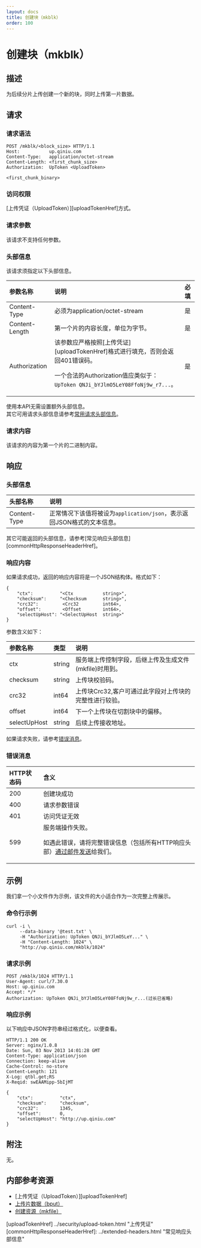 ```yaml
---
layout: docs
title: 创建块（mkblk）
order: 100
---
```


<a id="mkblk"></a>
# 创建块（mkblk）

<a id="mkblk-description"></a>
## 描述

为后续分片上传创建一个新的块，同时上传第一片数据。

<a id="mkblk-request"></a>
## 请求

<a id="mkblk-request-syntax"></a>
### 请求语法

```
POST /mkblk/<block_size> HTTP/1.1
Host:           up.qiniu.com
Content-Type:   application/octet-stream
Content-Length: <first_chunk_size>
Authorization:  UpToken <UploadToken>

<first_chunk_binary>
```

<a id="mkblk-request-auth"></a>
### 访问权限

[上传凭证（UploadToken）][uploadTokenHref]方式。

<a id="mkblk-request-params"></a>
### 请求参数

该请求不支持任何参数。

<a id="mkblk-request-headers"></a>
### 头部信息

该请求须指定以下头部信息。

参数名称       | 说明                              | 必填
:------------- | :-------------------------------- | :-------
Content-Type   | 必须为application/octet-stream    | 是
Content-Length | 第一个片的内容长度，单位为字节。  | 是
Authorization  | 该参数应严格按照[上传凭证][uploadTokenHref]格式进行填充，否则会返回401错误码。<p>一个合法的Authorization值应类似于：`UpToken QNJi_bYJlmO5LeY08FfoNj9w_r7...`。 | 是

使用本API无需设置额外头部信息。  
其它可用请求头部信息请参考[常用请求头部信息]()。

<a id="mkblk-request-body"></a>
### 请求内容

该请求的内容为第一个片的二进制内容。

<a id="mkblk-response"></a>
## 响应

<a id="mkblk-response-headers"></a>
### 头部信息

头部名称      | 说明                              
:------------ | :--------------------------------------------------------------------
Content-Type  | 正常情况下该值将被设为`application/json`，表示返回JSON格式的文本信息。

其它可能返回的头部信息，请参考[常见响应头部信息][commonHttpResponseHeaderHref]。

<a id="mkblk-response-body"></a>
### 响应内容

如果请求成功，返回的响应内容将是一个JSON结构体。格式如下：

```
{
	"ctx":          "<Ctx           string>", 
    "checksum":     "<Checksum      string>",
    "crc32":         <Crc32         int64>,
    "offset":        <Offset        int64>,
    "selectUpHost": "<SelectUpHost  string>"
}
```

参数含义如下：

参数名称       | 类型   | 说明
:------------- | :----- | :------------------------------
ctx            | string | 服务端上传控制字段，后继上传及生成文件(mkfile)时用到。
checksum       | string | 上传块校验码。
crc32          | int64  | 上传块Crc32,客户可通过此字段对上传块的完整性进行较验。
offset         | int64  | 下一个上传块在切割块中的偏移。
selectUpHost   | string | 后续上传接收地址。

如果请求失败，请参考[错误消息](#error-messages)。

<a id="mkblk-error-messages"></a>
### 错误消息

HTTP状态码 | 含义
:--------- | :--------------------------
200        | 创建块成功
400	       | 请求参数错误
401        | 访问凭证无效
599	       | 服务端操作失败。<p>如遇此错误，请将完整错误信息（包括所有HTTP响应头部）[通过邮件发送][sendBugReportHref]给我们。

<a id="mkblk-examples"></a>
## 示例

我们拿一个小文件作为示例，该文件的大小适合作为一次完整上传展示。  

<a id="mkblk-example1-command"></a>
### 命令行示例

```
curl -i \
     --data-binary '@test.txt' \
     -H "Authorization: UpToken QNJi_bYJlmO5LeY..." \
     -H "Content-Length: 1024" \
     "http://up.qiniu.com/mkblk/1024"
```

<a id="mkblk-example1-request"></a>
### 请求示例

```
POST /mkblk/1024 HTTP/1.1
User-Agent: curl/7.30.0
Host: up.qiniu.com
Accept: */*
Authorization: UpToken QNJi_bYJlmO5LeY08FfoNj9w_r...(过长已省略)
```

<a id="mkblk-example1-response"></a>
### 响应示例

以下响应中JSON字符串经过格式化，以便查看。

```
HTTP/1.1 200 OK
Server: nginx/1.0.8
Date: Sun, 03 Nov 2013 14:01:28 GMT
Content-Type: application/json
Connection: keep-alive
Cache-Control: no-store
Content-Length: 121
X-Log: qtbl.get;RS
X-Reqid: swEAAMipp-5bIjMT

{
	"ctx":          "ctx", 
    "checksum":     "checksum",
    "crc32":        1345,
    "offset":       0,
    "selectUpHost": "http://up.qiniu.com"
}
```

<a id="mkblk-remarks"></a>
## 附注

无。

<a id="mkblk-internal-resources"></a>
## 内部参考资源

- [上传凭证（UploadToken）][uploadTokenHref]
- [上传片数据（bput）](bput.html)
- [创建资源（mkfile）](mkfile.html)

[sendBugReportHref]:            mailto:support@qiniu.com?subject=599错误日志     "发送错误报告"
[uploadTokenHref]               ../security/upload-token.html                    "上传凭证"
[commonHttpResponseHeaderHref]: ../extended-headers.html                         "常见响应头部信息"
